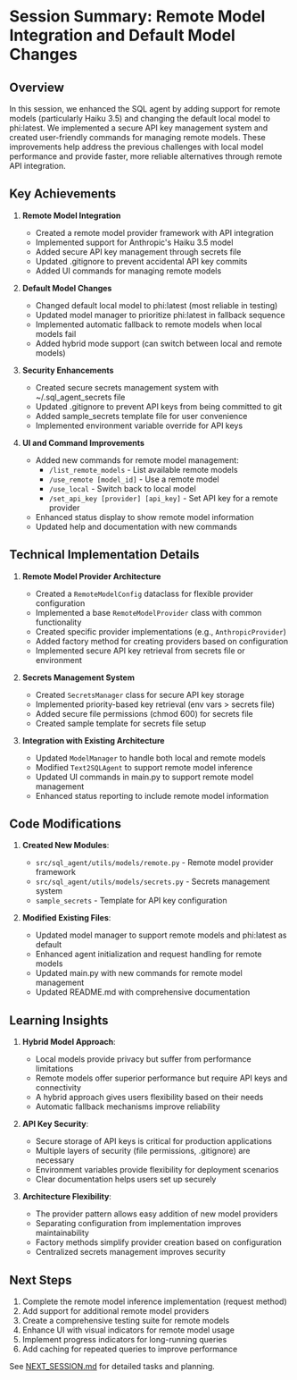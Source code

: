 # Session Summary: Remote Model Integration and Default Model Changes

## Overview
In this session, we enhanced the SQL agent by adding support for remote models (particularly Haiku 3.5) and changing the default local model to phi:latest. We implemented a secure API key management system and created user-friendly commands for managing remote models. These improvements help address the previous challenges with local model performance and provide faster, more reliable alternatives through remote API integration.

## Key Achievements

1. **Remote Model Integration**
   - Created a remote model provider framework with API integration
   - Implemented support for Anthropic's Haiku 3.5 model
   - Added secure API key management through secrets file
   - Updated .gitignore to prevent accidental API key commits
   - Added UI commands for managing remote models

2. **Default Model Changes**
   - Changed default local model to phi:latest (most reliable in testing)
   - Updated model manager to prioritize phi:latest in fallback sequence
   - Implemented automatic fallback to remote models when local models fail
   - Added hybrid mode support (can switch between local and remote models)

3. **Security Enhancements**
   - Created secure secrets management system with ~/.sql_agent_secrets file
   - Updated .gitignore to prevent API keys from being committed to git
   - Added sample_secrets template file for user convenience
   - Implemented environment variable override for API keys

4. **UI and Command Improvements**
   - Added new commands for remote model management:
     - `/list_remote_models` - List available remote models
     - `/use_remote [model_id]` - Use a remote model
     - `/use_local` - Switch back to local model
     - `/set_api_key [provider] [api_key]` - Set API key for a remote provider
   - Enhanced status display to show remote model information
   - Updated help and documentation with new commands

## Technical Implementation Details

1. **Remote Model Provider Architecture**
   - Created a `RemoteModelConfig` dataclass for flexible provider configuration
   - Implemented a base `RemoteModelProvider` class with common functionality
   - Created specific provider implementations (e.g., `AnthropicProvider`)
   - Added factory method for creating providers based on configuration
   - Implemented secure API key retrieval from secrets file or environment

2. **Secrets Management System**
   - Created `SecretsManager` class for secure API key storage
   - Implemented priority-based key retrieval (env vars > secrets file)
   - Added secure file permissions (chmod 600) for secrets file
   - Created sample template for secrets file setup

3. **Integration with Existing Architecture**
   - Updated `ModelManager` to handle both local and remote models
   - Modified `Text2SQLAgent` to support remote model inference
   - Updated UI commands in main.py to support remote model management
   - Enhanced status reporting to include remote model information

## Code Modifications

1. **Created New Modules**:
   - `src/sql_agent/utils/models/remote.py` - Remote model provider framework
   - `src/sql_agent/utils/models/secrets.py` - Secrets management system
   - `sample_secrets` - Template for API key configuration

2. **Modified Existing Files**:
   - Updated model manager to support remote models and phi:latest as default
   - Enhanced agent initialization and request handling for remote models
   - Updated main.py with new commands for remote model management
   - Updated README.md with comprehensive documentation

## Learning Insights

1. **Hybrid Model Approach**:
   - Local models provide privacy but suffer from performance limitations
   - Remote models offer superior performance but require API keys and connectivity
   - A hybrid approach gives users flexibility based on their needs
   - Automatic fallback mechanisms improve reliability

2. **API Key Security**:
   - Secure storage of API keys is critical for production applications
   - Multiple layers of security (file permissions, .gitignore) are necessary
   - Environment variables provide flexibility for deployment scenarios
   - Clear documentation helps users set up securely

3. **Architecture Flexibility**:
   - The provider pattern allows easy addition of new model providers
   - Separating configuration from implementation improves maintainability
   - Factory methods simplify provider creation based on configuration
   - Centralized secrets management improves security

## Next Steps

1. Complete the remote model inference implementation (request method)
2. Add support for additional remote model providers
3. Create a comprehensive testing suite for remote models
4. Enhance UI with visual indicators for remote model usage
5. Implement progress indicators for long-running queries
6. Add caching for repeated queries to improve performance

See [NEXT_SESSION.md](NEXT_SESSION.md) for detailed tasks and planning.